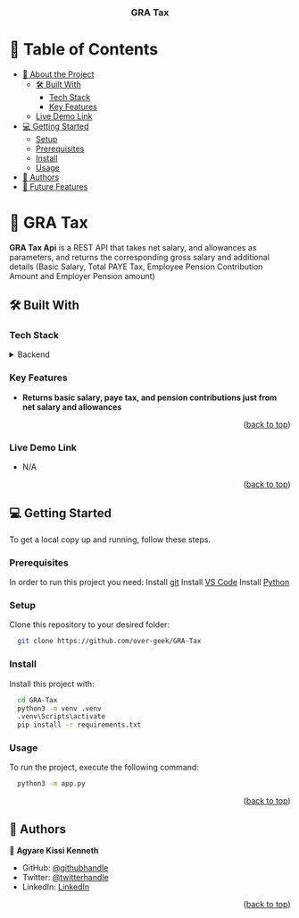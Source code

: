 <a name="readme-top"></a>

<div align="center">
  <h3><b>GRA Tax</b></h3>
</div>

<!-- TABLE OF CONTENTS -->

# 📗 Table of Contents

- [📖 About the Project](#about-project)
  - [🛠 Built With](#built-with)
    - [Tech Stack](#tech-stack)
    - [Key Features](#key-features)
  - [Live Demo Link](#demo)
- [💻 Getting Started](#getting-started)
  - [Setup](#setup)
  - [Prerequisites](#prerequisites)
  - [Install](#install)
  - [Usage](#usage)
- [👥 Authors](#authors)
- [🔭 Future Features](#future-features)

<!-- PROJECT DESCRIPTION -->

# 📖 GRA Tax <a name="about-project"></a>

**GRA Tax Api** is a REST API that takes net salary, and allowances as parameters, and returns the corresponding gross salary and additional details (Basic Salary, Total PAYE Tax, Employee Pension Contribution Amount and Employer Pension amount)

## 🛠 Built With <a name="built-with"></a>

### Tech Stack <a name="tech-stack"></a>

<details>
  <summary>Backend</summary>
  <ul>
    <li><a href="https://www.python.org/">Python</a></li>
    <li><a href="https://flask.palletsprojects.com/">Flask</a></li>
  </ul>
</details>
<!-- Features -->

### Key Features <a name="key-features"></a>

- **Returns basic salary, paye tax, and pension contributions just from net salary and allowances**

<p align="right">(<a href="#readme-top">back to top</a>)</p>

### Live Demo Link <a name="demo"></a>

- N/A

<p align="right">(<a href="#readme-top">back to top</a>)</p>

<!-- GETTING STARTED -->

## 💻 Getting Started <a name="getting-started"></a>

To get a local copy up and running, follow these steps.

### Prerequisites

In order to run this project you need:
Install <a href="https://git-scm.com/downloads">git</a>
Install <a href="https://code.visualstudio.com/download">VS Code</a>
Install <a href="https://www.python.org/downloads/">Python</a>

### Setup

Clone this repository to your desired folder:

```sh
  git clone https://github.com/over-geek/GRA-Tax
```

### Install

Install this project with:

```sh
  cd GRA-Tax
  python3 -m venv .venv
  .venv\Scripts\activate
  pip install -r requirements.txt
```

### Usage

To run the project, execute the following command:

```sh
  python3 -m app.py
```

<p align="right">(<a href="#readme-top">back to top</a>)</p>

<!-- AUTHORS -->

## 👥 Authors <a name="authors"></a>

👤 **Agyare Kissi Kenneth**

- GitHub: [@githubhandle](https://github.com/over-geek)
- Twitter: [@twitterhandle](https://twitter.com/KissiKenneth)
- LinkedIn: [LinkedIn](https://www.linkedin.com/in/kenneth-agyare-kissi-673a01186/)

<p align="right">(<a href="#readme-top">back to top</a>)</p>
